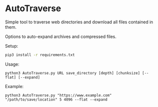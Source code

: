 # AutoTraverse
Simple tool to traverse web directories and download all files contained in them.
		
Options to auto-expand archives and compressed files.

Setup:
```bash
pip3 install -r requirements.txt
```

Usage:
```
python3 AutoTraverse.py URL save_directory [depth] [chunksize] [--flat] [--expand]
```

Example:
```
python3 AutoTraverse.py "https://www.example.com" "/path/to/save/location" 5 4096 --flat --expand
```
